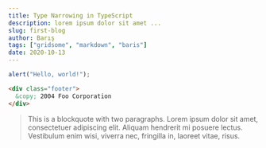 ```yaml
---
title: Type Narrowing in TypeScript
description: lorem ipsum dolor sit amet ...
slug: first-blog
author: Barış
tags: ["gridsome", "markdown", "baris"]
date: 2020-10-13
---
```


```js
alert("Hello, world!");
```

```html
<div class="footer">
  &copy; 2004 Foo Corporation
</div>
```

> This is a blockquote with two paragraphs. Lorem ipsum dolor sit amet,
> consectetuer adipiscing elit. Aliquam hendrerit mi posuere lectus.
> Vestibulum enim wisi, viverra nec, fringilla in, laoreet vitae, risus.
